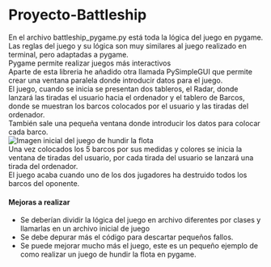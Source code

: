 # Proyecto-Battleship
En el archivo battleship_pygame.py está toda la lógica del juego en pygame.   
Las reglas del juego y su lógica son muy similares al juego realizado en terminal, pero adaptadas a pygame.  
Pygame permite realizar juegos más interactivos  
Aparte de esta libreria he añadido otra llamada PySimpleGUI que permite crear una ventana paralela donde introducir datos para el juego.  
El juego, cuando se inicia se presentan dos tableros, el Radar, donde lanzará las tiradas el usuario hacia el ordenador y el tablero de 
Barcos, donde se muestran los barcos colocados por el usuario y las tiradas del ordenador.  
También sale una pequeña ventana donde introducir los datos para colocar cada barco.  
![Imagen inicial del juego de hundir la flota](https://github.com/aiasakitoprof/Proyecto-Battleship/blob/pygame/juego1.jpg)  
Una vez colocados los 5 barcos por sus medidas y colores se inicia la ventana de tiradas del usuario, por cada tirada del usuario
se lanzará una tirada del ordenador.  
El juego acaba cuando uno de los dos jugadores ha destruido todos los barcos del oponente.  
#### Mejoras a realizar
* Se deberían dividir la lógica del juego en archivo diferentes por clases y llamarlas en un archivo inicial de juego  
* Se debe depurar más el código para descartar pequeños fallos.  
* Se puede mejorar mucho más el juego, este es un pequeño ejemplo de como realizar un juego de hundir la flota en pygame.  

